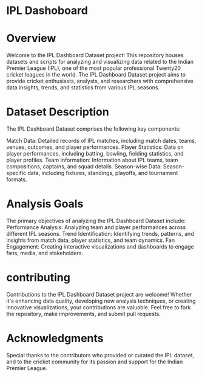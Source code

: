 # IPL Dashoboard
# Overview
Welcome to the IPL Dashboard Dataset project! This repository houses datasets and scripts for analyzing and visualizing data related to the Indian Premier League (IPL),
one of the most popular professional Twenty20 cricket leagues in the world. The IPL Dashboard Dataset project aims to provide cricket enthusiasts, analysts,
and researchers with comprehensive data insights, trends, and statistics from various IPL seasons.
# Dataset Description
The IPL Dashboard Dataset comprises the following key components:

Match Data: Detailed records of IPL matches, including match dates, teams, venues, outcomes, and player performances.
Player Statistics: Data on player performances, including batting, bowling, fielding statistics, and player profiles.
Team Information: Information about IPL teams, team compositions, captains, and squad details.
Season-wise Data: Season-specific data, including fixtures, standings, playoffs, and tournament formats.
# Analysis Goals
The primary objectives of analyzing the IPL Dashboard Dataset include:
Performance Analysis: Analyzing team and player performances across different IPL seasons.
Trend Identification: Identifying trends, patterns, and insights from match data, player statistics, and team dynamics.
Fan Engagement: Creating interactive visualizations and dashboards to engage fans, media, and stakeholders.
# contributing
Contributions to the IPL Dashboard Dataset project are welcome! Whether it's enhancing data quality, developing new analysis techniques, 
or creating innovative visualizations, your contributions are valuable. Feel free to fork the repository, make improvements, and submit pull requests.
# Acknowledgments
Special thanks to the contributors who provided or curated the IPL dataset, and to the cricket community for its passion and support for the Indian Premier League.

